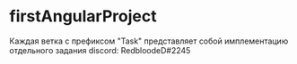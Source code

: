 # firstAngularProject
Каждая ветка с префиксом "Task" представляет собой имплементацию отдельного задания
discord: RedbloodeD#2245
